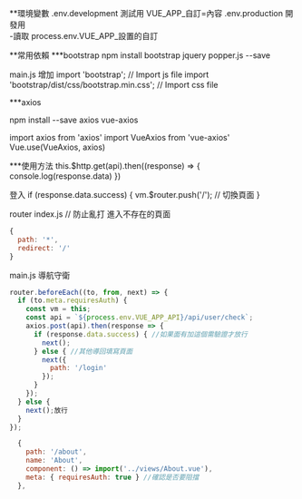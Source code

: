 

**環境變數
.env.development 測試用   VUE_APP_自訂=內容
.env.production 開發用  
 -讀取  process.env.VUE_APP_設置的自訂

**常用依賴
***bootstrap 
npm install bootstrap jquery popper.js --save 

main.js 增加 
import 'bootstrap'; // Import js file
import 'bootstrap/dist/css/bootstrap.min.css'; // Import css file


***axios

npm install --save axios vue-axios

import axios from 'axios'
import VueAxios from 'vue-axios'
Vue.use(VueAxios, axios)

***使用方法
this.$http.get(api).then((response) => {
  console.log(response.data)
})



登入
if (response.data.success) {
   vm.$router.push('/'); // 切換頁面
}



router index.js
// 防止亂打 進入不存在的頁面
```javascript
{
  path: '*',
  redirect: '/'
}
```

main.js  導航守衛
```javascript
router.beforeEach((to, from, next) => {
  if (to.meta.requiresAuth) {
    const vm = this;
    const api = `${process.env.VUE_APP_API}/api/user/check`;
    axios.post(api).then(response => {
      if (response.data.success) { //如果面有加這個需驗證才放行
        next();
      } else { //其他導回填寫頁面
        next({
          path: '/login' 
        });
      }
    });
  } else {
    next();放行
  }
});

  {
    path: '/about',
    name: 'About',
    component: () => import('../views/About.vue'),
    meta: { requiresAuth: true } //確認是否要阻擋
  },
  ```